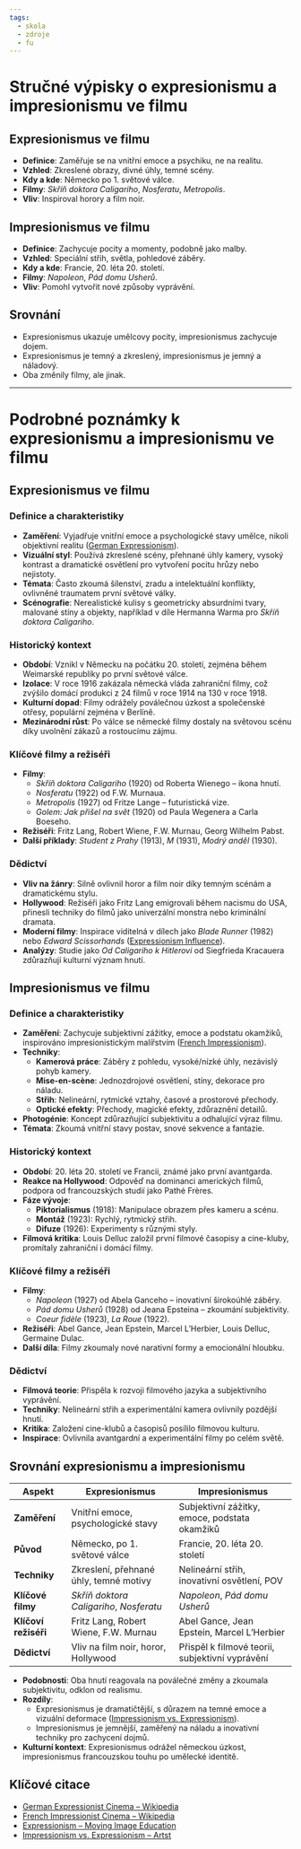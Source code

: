 ```yaml
---
tags:
  - skola
  - zdroje
  - fu
---
```

# Stručné výpisky o expresionismu a impresionismu ve filmu

## Expresionismus ve filmu
- **Definice**: Zaměřuje se na vnitřní emoce a psychiku, ne na realitu.
- **Vzhled**: Zkreslené obrazy, divné úhly, temné scény.
- **Kdy a kde**: Německo po 1. světové válce.
- **Filmy**: *Skříň doktora Caligariho*, *Nosferatu*, *Metropolis*.
- **Vliv**: Inspiroval horory a film noir.

## Impresionismus ve filmu
- **Definice**: Zachycuje pocity a momenty, podobně jako malby.
- **Vzhled**: Speciální střih, světla, pohledové záběry.
- **Kdy a kde**: Francie, 20. léta 20. století.
- **Filmy**: *Napoleon*, *Pád domu Usherů*.
- **Vliv**: Pomohl vytvořit nové způsoby vyprávění.

## Srovnání
- Expresionismus ukazuje umělcovy pocity, impresionismus zachycuje dojem.
- Expresionismus je temný a zkreslený, impresionismus je jemný a náladový.
- Oba změnily filmy, ale jinak.

---

# Podrobné poznámky k expresionismu a impresionismu ve filmu

## Expresionismus ve filmu

### Definice a charakteristiky
- **Zaměření**: Vyjadřuje vnitřní emoce a psychologické stavy umělce, nikoli objektivní realitu ([German Expressionism](https://en.wikipedia.org/wiki/German_expressionist_cinema)).
- **Vizuální styl**: Používá zkreslené scény, přehnané úhly kamery, vysoký kontrast a dramatické osvětlení pro vytvoření pocitu hrůzy nebo nejistoty.
- **Témata**: Často zkoumá šílenství, zradu a intelektuální konflikty, ovlivněné traumatem první světové války.
- **Scénografie**: Nerealistické kulisy s geometricky absurdními tvary, malované stíny a objekty, například v díle Hermanna Warma pro *Skříň doktora Caligariho*.

### Historický kontext
- **Období**: Vznikl v Německu na počátku 20. století, zejména během Weimarské republiky po první světové válce.
- **Izolace**: V roce 1916 zakázala německá vláda zahraniční filmy, což zvýšilo domácí produkci z 24 filmů v roce 1914 na 130 v roce 1918.
- **Kulturní dopad**: Filmy odrážely poválečnou úzkost a společenské otřesy, populární zejména v Berlíně.
- **Mezinárodní růst**: Po válce se německé filmy dostaly na světovou scénu díky uvolnění zákazů a rostoucímu zájmu.

### Klíčové filmy a režiséři
- **Filmy**:
  - *Skříň doktora Caligariho* (1920) od Roberta Wienego – ikona hnutí.
  - *Nosferatu* (1922) od F.W. Murnaua.
  - *Metropolis* (1927) od Fritze Lange – futuristická vize.
  - *Golem: Jak přišel na svět* (1920) od Paula Wegenera a Carla Boeseho.
- **Režiséři**: Fritz Lang, Robert Wiene, F.W. Murnau, Georg Wilhelm Pabst.
- **Další příklady**: *Student z Prahy* (1913), *M* (1931), *Modrý anděl* (1930).

### Dědictví
- **Vliv na žánry**: Silně ovlivnil horor a film noir díky temným scénám a dramatickému stylu.
- **Hollywood**: Režiséři jako Fritz Lang emigrovali během nacismu do USA, přinesli techniky do filmů jako univerzální monstra nebo kriminální dramata.
- **Moderní filmy**: Inspirace viditelná v dílech jako *Blade Runner* (1982) nebo *Edward Scissorhands* ([Expressionism Influence](https://movingimageeducation.org/analyse-film/film-culture/expressionism)).
- **Analýzy**: Studie jako *Od Caligariho k Hitlerovi* od Siegfrieda Kracauera zdůrazňují kulturní význam hnutí.

## Impresionismus ve filmu

### Definice a charakteristiky
- **Zaměření**: Zachycuje subjektivní zážitky, emoce a podstatu okamžiků, inspirováno impresionistickým malířstvím ([French Impressionism](https://en.wikipedia.org/wiki/French_impressionist_cinema)).
- **Techniky**:
  - **Kamerová práce**: Záběry z pohledu, vysoké/nízké úhly, nezávislý pohyb kamery.
  - **Mise-en-scène**: Jednozdrojové osvětlení, stíny, dekorace pro náladu.
  - **Střih**: Nelineární, rytmické vztahy, časové a prostorové přechody.
  - **Optické efekty**: Přechody, magické efekty, zdůraznění detailů.
- **Photogénie**: Koncept zdůrazňující subjektivitu a odhalující výraz filmu.
- **Témata**: Zkoumá vnitřní stavy postav, snové sekvence a fantazie.

### Historický kontext
- **Období**: 20. léta 20. století ve Francii, známé jako první avantgarda.
- **Reakce na Hollywood**: Odpověď na dominanci amerických filmů, podpora od francouzských studií jako Pathé Frères.
- **Fáze vývoje**:
  - **Piktorialismus** (1918): Manipulace obrazem přes kameru a scénu.
  - **Montáž** (1923): Rychlý, rytmický střih.
  - **Difuze** (1926): Experimenty s různými styly.
- **Filmová kritika**: Louis Delluc založil první filmové časopisy a cine-kluby, promítaly zahraniční i domácí filmy.

### Klíčové filmy a režiséři
- **Filmy**:
  - *Napoleon* (1927) od Abela Ganceho – inovativní širokoúhlé záběry.
  - *Pád domu Usherů* (1928) od Jeana Epsteina – zkoumání subjektivity.
  - *Coeur fidèle* (1923), *La Roue* (1922).
- **Režiséři**: Abel Gance, Jean Epstein, Marcel L’Herbier, Louis Delluc, Germaine Dulac.
- **Další díla**: Filmy zkoumaly nové narativní formy a emocionální hloubku.

### Dědictví
- **Filmová teorie**: Přispěla k rozvoji filmového jazyka a subjektivního vyprávění.
- **Techniky**: Nelineární střih a experimentální kamera ovlivnily pozdější hnutí.
- **Kritika**: Založení cine-klubů a časopisů posílilo filmovou kulturu.
- **Inspirace**: Ovlivnila avantgardní a experimentální filmy po celém světě.

## Srovnání expresionismu a impresionismu

| **Aspekt**               | **Expresionismus**                              | **Impresionismus**                              |
|--------------------------|------------------------------------------------|------------------------------------------------|
| **Zaměření**             | Vnitřní emoce, psychologické stavy             | Subjektivní zážitky, emoce, podstata okamžiků |
| **Původ**                | Německo, po 1. světové válce                   | Francie, 20. léta 20. století                 |
| **Techniky**             | Zkreslení, přehnané úhly, temné motivy         | Nelineární střih, inovativní osvětlení, POV    |
| **Klíčové filmy**        | *Skříň doktora Caligariho*, *Nosferatu*        | *Napoleon*, *Pád domu Usherů*                 |
| **Klíčoví režiséři**     | Fritz Lang, Robert Wiene, F.W. Murnau          | Abel Gance, Jean Epstein, Marcel L’Herbier    |
| **Dědictví**             | Vliv na film noir, horor, Hollywood            | Přispěl k filmové teorii, subjektivní vyprávění |

- **Podobnosti**: Oba hnutí reagovala na poválečné změny a zkoumala subjektivitu, odklon od realismu.
- **Rozdíly**:
  - Expresionismus je dramatičtější, s důrazem na temné emoce a vizuální deformace ([Impressionism vs. Expressionism](https://www.artst.org/impressionism-vs-expressionism/)).
  - Impresionismus je jemnější, zaměřený na náladu a inovativní techniky pro zachycení dojmů.
- **Kulturní kontext**: Expresionismus odrážel německou úzkost, impresionismus francouzskou touhu po umělecké identitě.

## Klíčové citace
- [German Expressionist Cinema – Wikipedia](https://en.wikipedia.org/wiki/German_expressionist_cinema)
- [French Impressionist Cinema – Wikipedia](https://en.wikipedia.org/wiki/French_impressionist_cinema)
- [Expressionism – Moving Image Education](https://movingimageeducation.org/analyse-film/film-culture/expressionism)
- [Impressionism vs. Expressionism – Artst](https://www.artst.org/impressionism-vs-expressionism/)